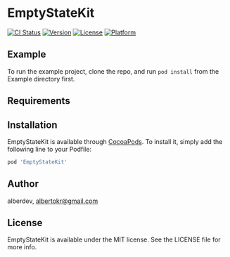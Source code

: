 # EmptyStateKit

[![CI Status](https://img.shields.io/travis/alberdev/EmptyStateKit.svg?style=flat)](https://travis-ci.org/alberdev/EmptyStateKit)
[![Version](https://img.shields.io/cocoapods/v/EmptyStateKit.svg?style=flat)](https://cocoapods.org/pods/EmptyStateKit)
[![License](https://img.shields.io/cocoapods/l/EmptyStateKit.svg?style=flat)](https://cocoapods.org/pods/EmptyStateKit)
[![Platform](https://img.shields.io/cocoapods/p/EmptyStateKit.svg?style=flat)](https://cocoapods.org/pods/EmptyStateKit)

## Example

To run the example project, clone the repo, and run `pod install` from the Example directory first.

## Requirements

## Installation

EmptyStateKit is available through [CocoaPods](https://cocoapods.org). To install
it, simply add the following line to your Podfile:

```ruby
pod 'EmptyStateKit'
```

## Author

alberdev, albertokr@gmail.com

## License

EmptyStateKit is available under the MIT license. See the LICENSE file for more info.
